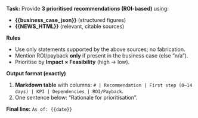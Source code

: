 <!-- File: prompts/recommendations_en.md -->
**Task:** Provide **3 prioritised recommendations (ROI‑based)** using:
- **{{business_case_json}}** (structured figures)
- **{{NEWS_HTML}}** (relevant, citable sources)

**Rules**
- Use only statements supported by the above sources; no fabrication.
- Mention ROI/payback **only** if present in the business case (else “n/a”).
- Prioritise by **Impact × Feasibility** (high → low).

**Output format (exactly)**
1. **Markdown table** with columns: `# | Recommendation | First step (0–14 days) | KPI | Dependencies | ROI/Payback`.
2. One sentence below: “Rationale for prioritisation”.

**Final line:** `As of: {{date}}`
